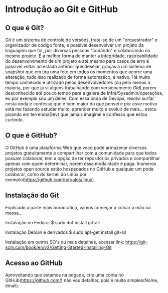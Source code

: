 # Introdução ao Git e GitHub

## O que é Git?
Git é um sistema de controle de versões, trata-se de um "orquestrador" e organizador de código fonte, é possivel desenvolver um projeto da linguagem que for, por diversas pessoas "codando" e colaborando no mesmo projeto. É a melhor forma de manter a integridade, rastreabilidade do desenvolvimento de um projeto e até mesmo para casos de erro é possivel voltar ao estado anterior que desejar, graças á um sistema de snapshot que em tira uma foto em todos os momentos que ocorre uma alteração, tudo isso realizado de forma automatico, é nativo.
Há muito tempo conhecido e utilizado pelos desenvolvedores (ou pelo menos a maioria, por que já vi alguns trabalhando com versionamento _Old_) porem desconhecido até pouco tempo para a galera de Infra/Sysadmin/operações, eu por exemplo sou um deles. Com essa onda de Devops, resolvi surfar nesta onda e confesso que é bem maior do que pensei e por esse motivo está me fazendo estudar muito, aprender muito e evoluir de mais... estou pisando em terrenos(Dev) que jamais imaginei e confesso que estou curtindo.

## O que é GitHub?
O GitHub é uma plataforma Web que voce pode armazenar diversos projetos gratuitamente e compartilhar com a comunidade para que todos possam colaborar, tem a opção de ter repositorios privados e compartilhar apenas com quem determinar, porem essa modalidade é paga. Inumeros projetos open source estão hospedados no GitHub e qualquer um pode colaborar, como do kernel do Linux por exemplo(https://github.com/torvalds/linux).

## Instalação do Git
Explicado a parte mais burocratica, vamos começar a colcar a mão na massa...

Instalação no Fedora:
$ sudo dnf install git-all

Instalação Debian e derivados
$ sudo apt-get install git-all

Instalação em outros SO's ou mais detalhes, acessar link:
https://git-scm.com/book/en/v2/Getting-Started-Installing-Git

## Acesso ao GitHub
Aproveitando que estamos na pegada, crie uma conta no GitHub(https://github.com/) não vou detalhar, pois é muito simples(Nome, email).



